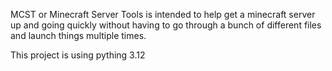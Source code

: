 MCST or Minecraft Server Tools is intended to help get a minecraft server up and going quickly without having to go through a bunch of different files and launch things multiple times.

This project is using pything 3.12
